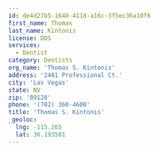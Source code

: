 ```yaml
---
id: de4d27b5-1640-4118-a16c-3f5ec36a10f6
first_name: Thomas
last_name: Kintonis
license: DDS
services:
  - Dentist
category: Dentists
org_name: 'Thomas S. Kintonis'
address: '2461 Professional Ct.'
city: 'Las Vegas'
state: NV
zip: '89128'
phone: '(702) 360-4600'
title: 'Thomas S. Kintonis'
_geoloc:
  lng: -115.265
  lat: 36.193501
---
```

